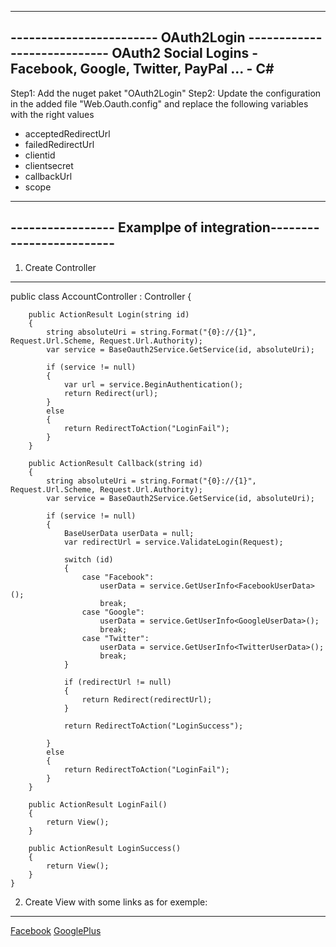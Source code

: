 -----------------------------------------------------------------
------------------------ OAuth2Login ----------------------------
OAuth2 Social Logins - Facebook, Google, Twitter, PayPal ... - C#
-----------------------------------------------------------------

Step1: Add the nuget paket "OAuth2Login"
Step2: Update the configuration in the added file "Web.Oauth.config" and replace the following variables with the right values
- acceptedRedirectUrl
- failedRedirectUrl
- clientid
- clientsecret
- callbackUrl
- scope

------------------------------------------------------------------
----------------- Examplpe of integration-------------------------
------------------------------------------------------------------

1. Create Controller
------------------------------------------------------------------
public class AccountController : Controller
    {

        public ActionResult Login(string id)
        {
            string absoluteUri = string.Format("{0}://{1}", Request.Url.Scheme, Request.Url.Authority);
            var service = BaseOauth2Service.GetService(id, absoluteUri);

            if (service != null)
            {
                var url = service.BeginAuthentication();
                return Redirect(url);
            }
            else
            {
                return RedirectToAction("LoginFail");
            }
        }

        public ActionResult Callback(string id)
        {
            string absoluteUri = string.Format("{0}://{1}", Request.Url.Scheme, Request.Url.Authority);
            var service = BaseOauth2Service.GetService(id, absoluteUri);

            if (service != null)
            {
                BaseUserData userData = null;
                var redirectUrl = service.ValidateLogin(Request);

                switch (id)
                {
                    case "Facebook":
                        userData = service.GetUserInfo<FacebookUserData>();
                        break;
                    case "Google":
                        userData = service.GetUserInfo<GoogleUserData>();
                        break;
                    case "Twitter":
                        userData = service.GetUserInfo<TwitterUserData>();
                        break;
                }

                if (redirectUrl != null)
                {
                    return Redirect(redirectUrl);
                }

                return RedirectToAction("LoginSuccess");

            }
            else
            {
                return RedirectToAction("LoginFail");
            }
        }

        public ActionResult LoginFail()
        {
            return View();
        }

        public ActionResult LoginSuccess()
        {
            return View();
        }
    }

2. Create View with some links as for exemple:
------------------------------------------------------------------
<a href="/Account/Login/Facebook" class="btn btn-default" >Facebook</a>
<a href="/Account/Login/Google" class="btn btn-default" >GooglePlus</a>

